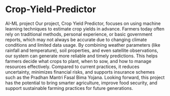 # Crop-Yield-Predictor
AI-ML project
Our project, Crop Yield Predictor, focuses on using machine learning techniques to estimate crop yields in advance. Farmers today often rely on traditional methods, personal experience, or basic government reports, which may not always be accurate due to changing climate conditions and limited data usage. By combining weather parameters (like rainfall and temperature), soil properties, and even satellite observations, our system can generate more reliable and timely predictions. This helps farmers decide what crops to plant, when to sow, and how to manage resources effectively. Compared to current practices, it reduces uncertainty, minimizes financial risks, and supports insurance schemes such as the Pradhan Mantri Fasal Bima Yojana. Looking forward, this project has the potential to bring smarter agriculture, improve food security, and support sustainable farming practices for future generations.
